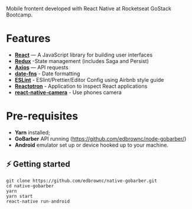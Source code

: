 Mobile frontent developed with React Native at Rocketseat GoStack Bootcamp.

# Features
- **[React](https://reactjs.org/)** — A JavaScript library for building user interfaces
- **[Redux](https://redux.js.org/)** -State management (includes Saga and Persist)
- **[Axios](https://github.com/axios/axios)** — API requests
- **[date-fns](https://date-fns.org/)** - Date formatting
- **[ESLint](https://eslint.org/)** - ESlint/Prettier/Editor Config using Airbnb style guide
- **[Reactotron](https://github.com/infinitered/reactotron)** - Application to inspect React applications
- **[react-native-camera](https://github.com/react-native-community/react-native-camera)** - Use phones camera

# Pre-requisites

- **Yarn** installed;
- **GoBarber** API running (https://github.com/edbrownc/node-gobarber/)
- **Android** emulator set up or device hooked up to your machine.

## ⚡️ Getting started

```
git clone https://github.com/edbrownc/native-gobarber.git
cd native-gobarber
yarn
yarn start
react-native run-android
```
